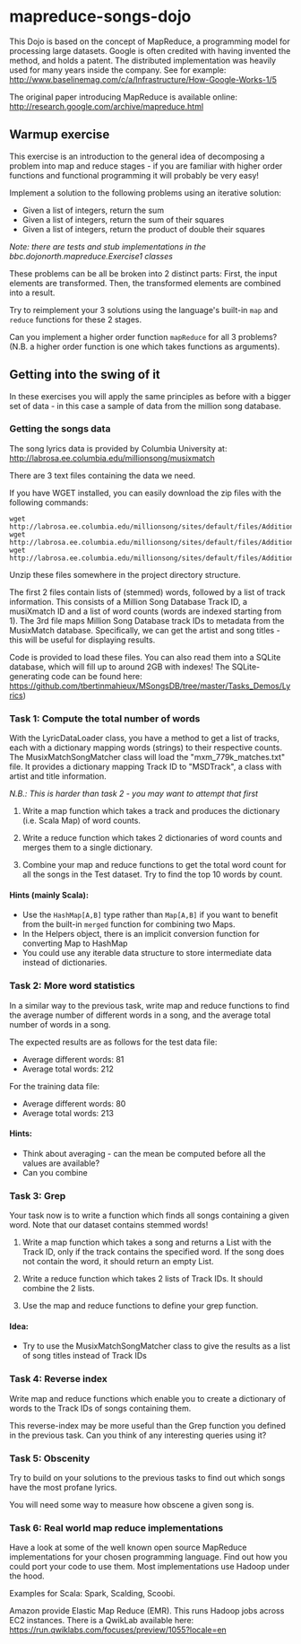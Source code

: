 # mapreduce-songs-dojo
This Dojo is based on the concept of MapReduce, a programming model for processing large datasets.
Google is often credited with having invented the method, and holds a patent.
The distributed implementation was heavily used for many years inside the company.
See for example: http://www.baselinemag.com/c/a/Infrastructure/How-Google-Works-1/5

The original paper introducing MapReduce is available online:
http://research.google.com/archive/mapreduce.html


## Warmup exercise

This exercise is an introduction to the general idea of decomposing a problem
into map and reduce stages - if you are familiar with higher order functions
and functional programming it will probably be very easy!

Implement a solution to the following problems using an iterative solution:
- Given a list of integers, return the sum
- Given a list of integers, return the sum of their squares
- Given a list of integers, return the product of double their squares

*Note: there are tests and stub implementations in the bbc.dojonorth.mapreduce.Exercise1 classes*

These problems can be all be broken into 2 distinct parts: First, the input elements are transformed. Then, the transformed elements are combined into a result.

Try to reimplement your 3 solutions using the language's built-in ```map``` and ```reduce```
functions for these 2 stages.

Can you implement a higher order function ```mapReduce``` for all 3
problems? (N.B. a higher order function is one which takes functions as arguments).


## Getting into the swing of it
In these exercises you will apply the same principles as before with a bigger
set of data - in this case a sample of data from the million song database.

### Getting the songs data

The song lyrics data is provided by Columbia University at:
http://labrosa.ee.columbia.edu/millionsong/musixmatch

There are 3 text files containing the data we need.

If you have WGET installed, you can easily download the zip files with the
following commands:

```
wget http://labrosa.ee.columbia.edu/millionsong/sites/default/files/AdditionalFiles/mxm_dataset_train.txt.zip
wget http://labrosa.ee.columbia.edu/millionsong/sites/default/files/AdditionalFiles/mxm_dataset_test.txt.zip
wget http://labrosa.ee.columbia.edu/millionsong/sites/default/files/AdditionalFiles/mxm_779k_matches.txt.zip
```

Unzip these files somewhere in the project directory structure.

The first 2 files contain lists of (stemmed) words, followed by a list of track
information. This consists of a Million Song Database Track ID, a musiXmatch ID and a list of word
counts (words are indexed starting from 1).
The 3rd file maps Million Song Database track IDs to metadata from the
MusixMatch database. Specifically, we can get the artist and song titles - this
will be useful for displaying results.

Code is provided to load these files. You can also read them
into a SQLite database, which will fill up to around 2GB with indexes!
The SQLite-generating code can be found here:
https://github.com/tbertinmahieux/MSongsDB/tree/master/Tasks_Demos/Lyrics)

### Task 1: Compute the total number of words

With the LyricDataLoader class, you have a method to get a list of tracks, each with a dictionary mapping words (strings) to their respective counts.
The MusixMatchSongMatcher class will load the "mxm_779k_matches.txt" file.
It provides a dictionary mapping Track ID to "MSDTrack", a class with artist and title information.

*N.B.: This is harder than task 2 - you may want to attempt that first*

1. Write a map function which takes a track and produces the dictionary (i.e. Scala Map) of word counts.

2. Write a reduce function which takes 2 dictionaries of word counts and merges them to a single dictionary.

3. Combine your map and reduce functions to get the total word count for all the songs in the Test dataset. Try to find the top 10 words by count.

#### Hints (mainly Scala):
- Use the ```HashMap[A,B]``` type rather than ```Map[A,B]``` if you want to benefit from the built-in ```merged``` function for combining two Maps.
- In the Helpers object, there is an implicit conversion function for converting Map to HashMap
- You could use any iterable data structure to store intermediate data instead of dictionaries.

### Task 2: More word statistics

In a similar way to the previous task, write map and reduce functions to find the average number of different words in a song, and the average total number of words in a song.

The expected results are as follows for the test data file:
- Average different words: 81
- Average total words: 212

For the training data file:
- Average different words: 80
- Average total words: 213

#### Hints:
- Think about averaging - can the mean be computed before all the values are available?
- Can you combine

### Task 3: Grep

Your task now is to write a function which finds all songs containing a given word.
Note that our dataset contains stemmed words!

1. Write a map function which takes a song and returns a List with the Track ID, only if the track contains the specified word.
  If the song does not contain the word, it should return an empty List.

2. Write a reduce function which takes 2 lists of Track IDs. It should combine the 2 lists.

3. Use the map and reduce functions to define your grep function.

#### Idea:
- Try to use the MusixMatchSongMatcher class to give the results as a list of song titles instead of Track IDs

### Task 4: Reverse index

Write map and reduce functions which enable you to create a dictionary of words to the Track IDs of songs  containing them.

This reverse-index may be more useful than the Grep function you defined in the previous task.
Can you think of any interesting queries using it?

### Task 5: Obscenity

Try to build on your solutions to the previous tasks to find out which songs have the most profane lyrics.

You will need some way to measure how obscene a given song is.

### Task 6: Real world map reduce implementations

Have a look at some of the well known open source MapReduce implementations for your chosen programming language.
Find out how you could port your code to use them.
Most implementations use Hadoop under the hood.

Examples for Scala:
Spark, Scalding, Scoobi.

Amazon provide Elastic Map Reduce (EMR). This runs Hadoop jobs across EC2 instances.
There is a QwikLab available here:
https://run.qwiklabs.com/focuses/preview/1055?locale=en
